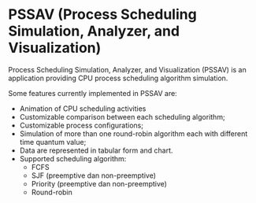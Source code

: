 # PSSAV (Process Scheduling Simulation, Analyzer, and Visualization) #

Process Scheduling Simulation, Analyzer, and Visualization (PSSAV) is an application providing CPU process scheduling algorithm simulation.

Some features currently implemented in PSSAV are:
  * Animation of CPU scheduling activities
  * Customizable comparison between each scheduling algorithm;
  * Customizable process configurations;
  * Simulation of more than one round-robin algorithm each with different time quantum value;
  * Data are represented in tabular form and chart.
  * Supported scheduling algorithm:
    * FCFS
    * SJF (preemptive dan non-preemptive)
    * Priority (preemptive dan non-preemptive)
    * Round-robin